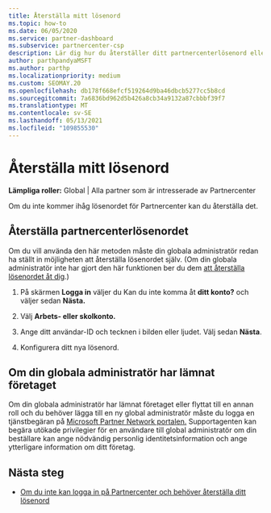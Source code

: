 ```yaml
---
title: Återställa mitt lösenord
ms.topic: how-to
ms.date: 06/05/2020
ms.service: partner-dashboard
ms.subservice: partnercenter-csp
description: Lär dig hur du återställer ditt partnercenterlösenord eller får hjälp från företagets globala administratör. Lär dig också hur du lägger till en ny global partnercenteradministratör.
author: parthpandyaMSFT
ms.author: parthp
ms.localizationpriority: medium
ms.custom: SEOMAY.20
ms.openlocfilehash: db178f668efcf519264d9ba46dbcb5277cc5b8cd
ms.sourcegitcommit: 7a6836bd962d5b426a8cb34a9132a87cbbbf39f7
ms.translationtype: MT
ms.contentlocale: sv-SE
ms.lasthandoff: 05/13/2021
ms.locfileid: "109855530"
---
```

# <a name="reset-my-password"></a>Återställa mitt lösenord
 
**Lämpliga roller:** Global | Alla partner som är intresserade av Partnercenter


Om du inte kommer ihåg lösenordet för Partnercenter kan du återställa det.

## <a name="to-reset-your-partner-center-password"></a>Återställa partnercenterlösenordet

Om du vill använda den här metoden måste din globala administratör redan ha ställt in möjligheten att återställa lösenordet själv. (Om din globala administratör inte har gjort den här funktionen ber du dem [att återställa lösenordet åt dig](reset-a-user-password.md).)

1. På skärmen **Logga in** väljer du Kan du inte komma åt **ditt konto?** och väljer sedan **Nästa.**

2. Välj **Arbets- eller skolkonto.**

3. Ange ditt användar-ID och tecknen i bilden eller ljudet. Välj sedan **Nästa**.

4. Konfigurera ditt nya lösenord.

## <a name="if-your-global-admin-has-left-the-company"></a>Om din globala administratör har lämnat företaget

Om din globala administratör har lämnat företaget eller flyttat till en annan roll och du behöver lägga till en ny global administratör måste du logga en tjänstbegäran på [Microsoft Partner Network portalen.](https://partner.microsoft.com/commercial#/) Supportagenten kan begära utökade privilegier för en användare till global administratör om din beställare kan ange nödvändig personlig identitetsinformation och ange ytterligare information om ditt företag. 

## <a name="next-steps"></a>Nästa steg

- [Om du inte kan logga in på Partnercenter och behöver återställa ditt lösenord](unable-to-sign-in.md)